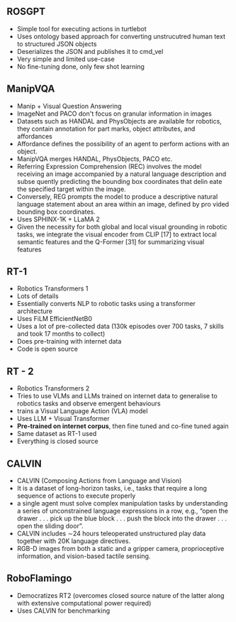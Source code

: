 ## ROSGPT

- Simple tool for executing actions in turtlebot
- Uses ontology based approach for converting unstrucutred human text to structured JSON objects
- Deserializes the JSON and publishes it to cmd_vel
- Very simple and limited use-case
- No fine-tuning done, only few shot learning

## ManipVQA

- Manip + Visual Question Answering
- ImageNet and PACO don't focus on granular information in images
- Datasets such as HANDAL and PhysObjects are available for robotics, they contain annotation for part marks, object attributes, and affordances
- Affordance defines the possibility of an agent to perform actions with an object.
- ManipVQA merges HANDAL, PhysObjects, PACO etc.
-  Referring Expression Comprehension (REC) involves the model receiving an image accompanied by a natural language description and subse
quently predicting the bounding box coordinates that delin
eate the specified target within the image. 
-  Conversely, REG prompts the model to produce a descriptive natural language statement about an area within an image, defined by pro
vided bounding box coordinates.
- Uses  SPHINX-1K  + LLaMA 2
- Given the necessity for both global and local visual grounding in robotic tasks, we integrate the visual encoder from CLIP [17] to extract local semantic features and the Q-Former [31] for summarizing visual features

## RT-1 

- Robotics Transformers 1
- Lots of details
- Essentially converts NLP to robotic tasks using a transformer architecture
- Uses FiLM EfficientNetB0
- Uses a lot of pre-collected data (130k episodes over 700 tasks, 7 skills and took 17 months to collect)
- Does pre-training with internet data
- Code is open source

## RT - 2
- Robotics Transformers 2
- Tries to use VLMs and LLMs trained on internet data to generalise to robotics tasks and observe emergent behaviours
- trains a Visual Language Action (VLA) model
- Uses LLM + Visual Transformer 
- **Pre-trained on internet corpus**, then fine tuned and co-fine tuned again
- Same dataset as RT-1 used
- Everything is closed source

## CALVIN 
- CALVIN (Composing Actions from Language and Vision)
- It is a dataset of long-horizon tasks, i.e., tasks that require a long sequence of actions to execute properly
- a single agent must solve complex manipulation tasks by understanding a series of unconstrained language expressions in a row, e.g., “open the
drawer . . . pick up the blue block . . . push the block into the drawer . . . open the sliding door”.
- CALVIN includes ∼24 hours teleoperated unstructured play data together with 20K language directives.
- RGB-D images from both a static and a gripper camera, proprioceptive information, and vision-based tactile
sensing.


## RoboFlamingo 
- Democratizes RT2 (overcomes closed source nature of the latter along with extensive computational power required)
- Uses CALVIN for benchmarking
